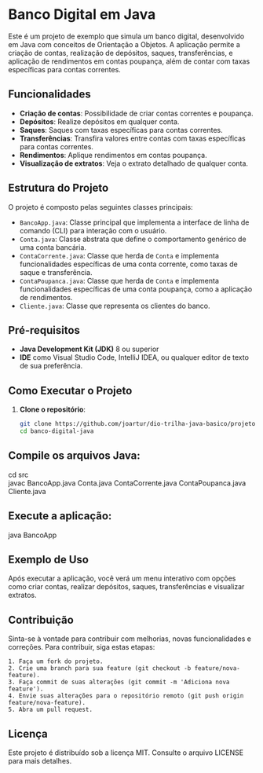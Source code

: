 # Banco Digital em Java

Este é um projeto de exemplo que simula um banco digital, desenvolvido em Java com conceitos de Orientação a Objetos. A aplicação permite a criação de contas, realização de depósitos, saques, transferências, e aplicação de rendimentos em contas poupança, além de contar com taxas específicas para contas correntes.

## Funcionalidades

- **Criação de contas**: Possibilidade de criar contas correntes e poupança.
- **Depósitos**: Realize depósitos em qualquer conta.
- **Saques**: Saques com taxas específicas para contas correntes.
- **Transferências**: Transfira valores entre contas com taxas específicas para contas correntes.
- **Rendimentos**: Aplique rendimentos em contas poupança.
- **Visualização de extratos**: Veja o extrato detalhado de qualquer conta.

## Estrutura do Projeto

O projeto é composto pelas seguintes classes principais:

- `BancoApp.java`: Classe principal que implementa a interface de linha de comando (CLI) para interação com o usuário.
- `Conta.java`: Classe abstrata que define o comportamento genérico de uma conta bancária.
- `ContaCorrente.java`: Classe que herda de `Conta` e implementa funcionalidades específicas de uma conta corrente, como taxas de saque e transferência.
- `ContaPoupanca.java`: Classe que herda de `Conta` e implementa funcionalidades específicas de uma conta poupança, como a aplicação de rendimentos.
- `Cliente.java`: Classe que representa os clientes do banco.

## Pré-requisitos

- **Java Development Kit (JDK)** 8 ou superior
- **IDE** como Visual Studio Code, IntelliJ IDEA, ou qualquer editor de texto de sua preferência.

## Como Executar o Projeto

1. **Clone o repositório**:
   ```bash
   git clone https://github.com/joartur/dio-trilha-java-basico/projeto-banco.git
   cd banco-digital-java

<h2>Compile os arquivos Java:</h2>

cd src<br>
javac BancoApp.java Conta.java ContaCorrente.java ContaPoupanca.java Cliente.java

<h2>Execute a aplicação:</h2>

java BancoApp

<h2>Exemplo de Uso</h2>

Após executar a aplicação, você verá um menu interativo com opções como criar contas, realizar depósitos, saques, transferências e visualizar extratos.

<h2>Contribuição</h2>

Sinta-se à vontade para contribuir com melhorias, novas funcionalidades e correções. Para contribuir, siga estas etapas:

    1. Faça um fork do projeto.
    2. Crie uma branch para sua feature (git checkout -b feature/nova-feature).
    3. Faça commit de suas alterações (git commit -m 'Adiciona nova feature').
    4. Envie suas alterações para o repositório remoto (git push origin feature/nova-feature).
    5. Abra um pull request.

<h2>Licença</h2>

Este projeto é distribuído sob a licença MIT. Consulte o arquivo LICENSE para mais detalhes.
